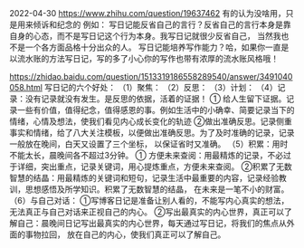 2022-04-30
https://www.zhihu.com/question/19637462
有的认为没啥用，只是用来倾诉和纪念的
例如：
写日记能反省自己的言行？反省自己的言行本身是靠自身的心态，而不是写日记这个行为本身。我写日记就很少反省自己，
  当然我也不是一个各方面品格十分出众的人。
写日记能培养写作能力？哈，如果你一直是以流水账的方法写日记，写的多了小心你的写作也带有浓厚的流水账风格哦！


https://zhidao.baidu.com/question/1513319186558289540/answer/3491040058.html
写日记的六个好处：
（1）聚焦：
（2）反思：
（3）计划：
（4）记录：没有记录就没有发生。是反思的依据，活着的证据！
① 给人生留下证据。记录一些有价值，值得纪念，值得感恩的事。例如生活中的小确幸、简要记录当下的情绪，心情及想法，使我们看见内心成长变化的轨迹
②做出准确反思。记录侧重事实和情绪，给了八大关注模板，以便做出准确反思。为了及时准确的记录，记录一般放在晚间，白天又设置了三个坐标，
  以保证省时又准确。
（5）积累：用时不能太长，晨晚间各不超过3分钟。
    ① 方便未来查阅：用最精炼的记录，不必过于详细，突出重点，记录关键词，用心提炼重点，方便未来查阅。
    ②积累了无数智慧的结晶：用最精炼的关键词和短句，记录生活中最重要的内容，记录经验教训，思想感悟及所学知识。积累了无数智慧的结晶，
      在未来是一笔不小的财富。
（6）与自己对话：
    ①写博客日记是准备让别人看的，不能写内心真实的想法，无法真正与自己对话来正视自己的内心。
    ②写出最真实的内心世界，真正可以了解自己：晨晚间日记写出最真实的内心世界，每天通过写日记，将我们的焦点从外面的事物拉回，
     放在自己的内心，使我们真正可以了解自己。